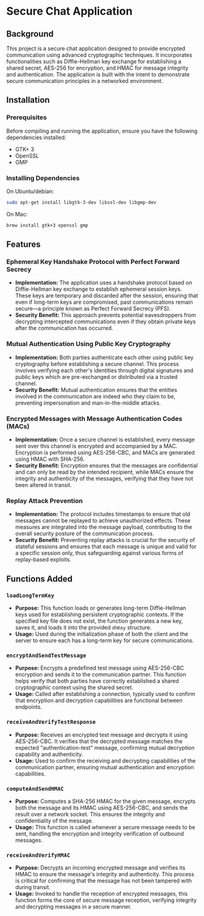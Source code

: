 # Secure Chat Application

## Background

This project is a secure chat application designed to provide encrypted communication using advanced cryptographic techniques. It incorporates functionalities such as Diffie-Hellman key exchange for establishing a shared secret, AES-256 for encryption, and HMAC for message integrity and authentication. The application is built with the intent to demonstrate secure communication principles in a networked environment.


## Installation

### Prerequisites

Before compiling and running the application, ensure you have the following dependencies installed:

- GTK+ 3
- OpenSSL
- GMP

### Installing Dependencies
On Ubuntu/debian:
```bash
sudo apt-get install libgtk-3-dev libssl-dev libgmp-dev
```

On Mac:
```bash
brew install gtk+3 openssl gmp

```

## Features

### Ephemeral Key Handshake Protocol with Perfect Forward Secrecy
- **Implementation:** The application uses a handshake protocol based on Diffie-Hellman key exchange to establish ephemeral session keys. These keys are temporary and discarded after the session, ensuring that even if long-term keys are compromised, past communications remain secure—a principle known as Perfect Forward Secrecy (PFS).
- **Security Benefit:** This approach prevents potential eavesdroppers from decrypting intercepted communications even if they obtain private keys after the communication has occurred.

### Mutual Authentication Using Public Key Cryptography
- **Implementation:** Both parties authenticate each other using public key cryptography before establishing a secure channel. This process involves verifying each other's identities through digital signatures and public keys which are pre-exchanged or distributed via a trusted channel.
- **Security Benefit:** Mutual authentication ensures that the entities involved in the communication are indeed who they claim to be, preventing impersonation and man-in-the-middle attacks.

### Encrypted Messages with Message Authentication Codes (MACs)
- **Implementation:** Once a secure channel is established, every message sent over this channel is encrypted and accompanied by a MAC. Encryption is performed using AES-256-CBC, and MACs are generated using HMAC with SHA-256.
- **Security Benefit:** Encryption ensures that the messages are confidential and can only be read by the intended recipient, while MACs ensure the integrity and authenticity of the messages, verifying that they have not been altered in transit.

### Replay Attack Prevention
- **Implementation:** The protocol includes timestamps to ensure that old messages cannot be replayed to achieve unauthorized effects. These measures are integrated into the message payload, contributing to the overall security posture of the communication process.
- **Security Benefit:** Preventing replay attacks is crucial for the security of stateful sessions and ensures that each message is unique and valid for a specific session only, thus safeguarding against various forms of replay-based exploits.


## Functions Added

### `loadLongTermKey`
- **Purpose:** This function loads or generates long-term Diffie-Hellman keys used for establishing persistent cryptographic contexts. If the specified key file does not exist, the function generates a new key, saves it, and loads it into the provided `dhKey` structure.
- **Usage:** Used during the initialization phase of both the client and the server to ensure each has a long-term key for secure communications.

### `encryptAndSendTestMessage`
- **Purpose:** Encrypts a predefined test message using AES-256-CBC encryption and sends it to the communication partner. This function helps verify that both parties have correctly established a shared cryptographic context using the shared secret.
- **Usage:** Called after establishing a connection, typically used to confirm that encryption and decryption capabilities are functional between endpoints.

### `receiveAndVerifyTestResponse`
- **Purpose:** Receives an encrypted test message and decrypts it using AES-256-CBC. It verifies that the decrypted message matches the expected "authentication-test" message, confirming mutual decryption capability and authenticity.
- **Usage:** Used to confirm the receiving and decrypting capabilities of the communication partner, ensuring mutual authentication and encryption capabilities.

### `computeAndSendHMAC`
- **Purpose:** Computes a SHA-256 HMAC for the given message, encrypts both the message and its HMAC using AES-256-CBC, and sends the result over a network socket. This ensures the integrity and confidentiality of the message.
- **Usage:** This function is called whenever a secure message needs to be sent, handling the encryption and integrity verification of outbound messages.

### `receiveAndVerifyHMAC`
- **Purpose:** Decrypts an incoming encrypted message and verifies its HMAC to ensure the message's integrity and authenticity. This process is critical for confirming that the message has not been tampered with during transit.
- **Usage:** Invoked to handle the reception of encrypted messages, this function forms the core of secure message reception, verifying integrity and decrypting messages in a secure manner.


